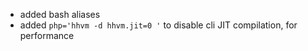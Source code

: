 - added bash aliases 
- added `php='hhvm -d hhvm.jit=0 '` to disable cli JIT compilation, for performance
